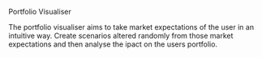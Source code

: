 Portfolio Visualiser

The portfolio visualiser aims to take market expectations of the user in an intuitive way. Create scenarios altered randomly from those market expectations and then analyse the ipact on the users portfolio.
